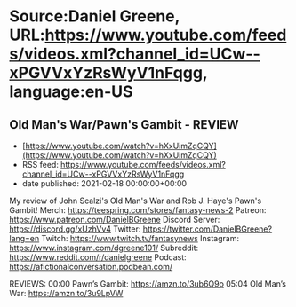 # Source:Daniel Greene, URL:https://www.youtube.com/feeds/videos.xml?channel_id=UCw--xPGVVxYzRsWyV1nFqgg, language:en-US

## Old Man's War/Pawn's Gambit - REVIEW
 - [https://www.youtube.com/watch?v=hXxUimZqCQY](https://www.youtube.com/watch?v=hXxUimZqCQY)
 - RSS feed: https://www.youtube.com/feeds/videos.xml?channel_id=UCw--xPGVVxYzRsWyV1nFqgg
 - date published: 2021-02-18 00:00:00+00:00

My review of John Scalzi's Old Man's War and Rob J. Haye's Pawn's Gambit! 
Merch: https://teespring.com/stores/fantasy-news-2
Patreon: https://www.patreon.com/DanielBGreene
Discord Server: https://discord.gg/xUzhVv4
Twitter: https://twitter.com/DanielBGreene?lang=en
Twitch: https://www.twitch.tv/fantasynews
Instagram: https://www.instagram.com/dgreene101/
Subreddit: https://www.reddit.com/r/danielgreene 
Podcast: https://afictionalconversation.podbean.com/

REVIEWS: 
00:00 Pawn’s Gambit: https://amzn.to/3ub6Q9o 
05:04 Old Man’s War: https://amzn.to/3u9LpVW

